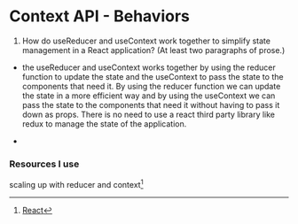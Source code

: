 # Context API - Behaviors

1. How do useReducer and useContext work together to simplify state management in a React application? (At least two paragraphs of prose.)

- the useReducer and useContext works together by using the reducer function to update the state and the useContext to pass the state to the components that need it. By using the reducer function we can update the state in a more efficient way and by using the useContext we can pass the state to the components that need it without having to pass it down as props. There is no need to use a react third party library like redux to manage the state of the application.

-

### Resources I use

scaling up with reducer and context[^1]

[^1]: [React](https://react.dev/learn/scaling-up-with-reducer-and-context)
